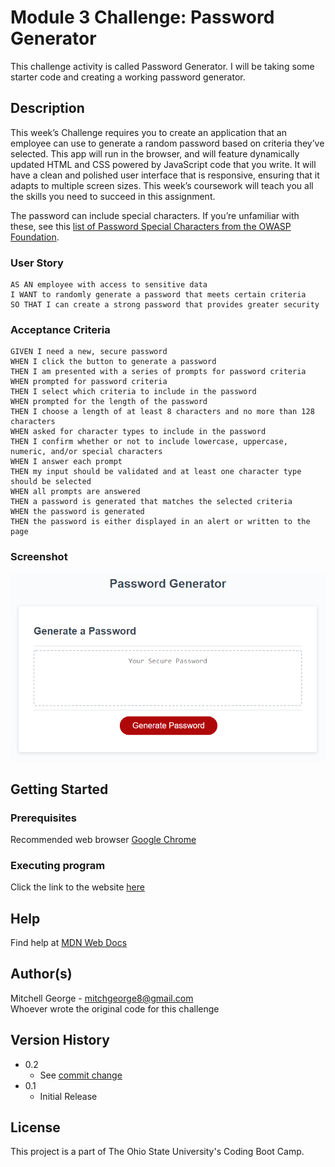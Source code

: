 # Module 3 Challenge: Password Generator

This challenge activity is called Password Generator. I will be taking some starter code and creating a working password generator.

## Description

This week’s Challenge requires you to create an application that an employee can use to generate a random password based on criteria they’ve selected. This app will run in the browser, and will feature dynamically updated HTML and CSS powered by JavaScript code that you write. It will have a clean and polished user interface that is responsive, ensuring that it adapts to multiple screen sizes. This week’s coursework will teach you all the skills you need to succeed in this assignment.

The password can include special characters. If you’re unfamiliar with these, see this [list of Password Special Characters from the OWASP Foundation](https://owasp.org/www-community/password-special-characters).

### User Story

```
AS AN employee with access to sensitive data
I WANT to randomly generate a password that meets certain criteria
SO THAT I can create a strong password that provides greater security
```

### Acceptance Criteria

```
GIVEN I need a new, secure password
WHEN I click the button to generate a password
THEN I am presented with a series of prompts for password criteria
WHEN prompted for password criteria
THEN I select which criteria to include in the password
WHEN prompted for the length of the password
THEN I choose a length of at least 8 characters and no more than 128 characters
WHEN asked for character types to include in the password
THEN I confirm whether or not to include lowercase, uppercase, numeric, and/or special characters
WHEN I answer each prompt
THEN my input should be validated and at least one character type should be selected
WHEN all prompts are answered
THEN a password is generated that matches the selected criteria
WHEN the password is generated
THEN the password is either displayed in an alert or written to the page
```

### Screenshot
![Example of a 12 character password with all parameters selected](assets/images/mockup.png)

## Getting Started

### Prerequisites

Recommended web browser [Google Chrome](https://www.google.com/chrome/)

### Executing program

Click the link to the website [here](https://mitchgeorge8.github.io/challenge-01-code-refactor/)

## Help

Find help at [MDN Web Docs](https://developer.mozilla.org/en-US/)

## Author(s)

Mitchell George - mitchgeorge8@gmail.com<br/>
Whoever wrote the original code for this challenge<br/>

## Version History

* 0.2
    * See [commit change](https://github.com/mitchgeorge8/challenge-03-password-generator/commits/main)
* 0.1
    * Initial Release

## License

This project is a part of The Ohio State University's Coding Boot Camp.
